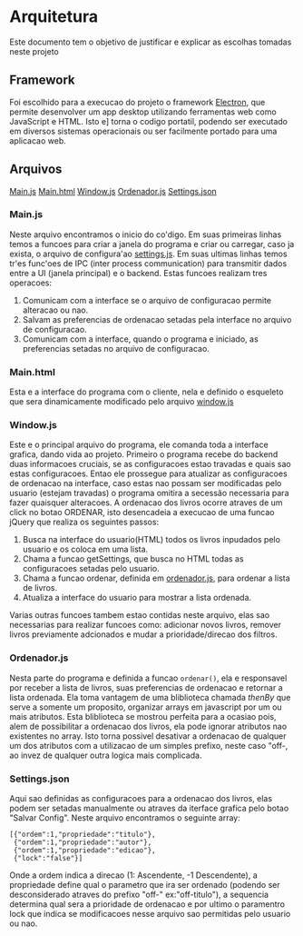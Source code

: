 # Arquitetura 
Este documento tem o objetivo de justificar e explicar as escolhas tomadas neste projeto

## Framework
Foi escolhido para a execucao do projeto o framework [Electron](https://electronjs.org/), que permite desenvolver um app desktop utilizando ferramentas web como JavaScript e HTML. Isto e] torna o codigo portatil, podendo ser executado em diversos sistemas operacionais ou ser facilmente portado para uma aplicacao web.

## Arquivos

[Main.js](#Mainjs)
[Main.html](#Mainhtml)
[Window.js](#Windowjs)
[Ordenador.js](#Ordenadorjs)
[Settings.json](#Settingsjson)


### Main.js
Neste arquivo encontramos o inicio do co'digo. Em suas primeiras linhas temos a funcoes para criar a janela do programa e criar ou carregar, caso ja exista, o arquivo de configura'ao [settings.js](#Settingsjs). 
Em suas ultimas linhas temos tr'es func'oes de IPC (inter process communication) para transmitir dados entre a UI (janela principal) e o backend. Estas funcoes realizam tres operacoes: 

1.  Comunicam com a interface se o arquivo de configuracao permite alteracao ou nao.
2.  Salvam as preferencias de ordenacao setadas pela interface no arquivo de configuracao.
3.  Comunicam com a interface, quando o programa e iniciado, as preferencias setadas no arquivo de configuracao.

### Main.html
Esta e a interface do programa com o cliente, nela e definido o esqueleto que sera dinamicamente modificado pelo arquivo [window.js](#Windowjs)

### Window.js
Este e o principal arquivo do programa, ele comanda toda a interface grafica, dando vida ao projeto.
Primeiro o programa recebe do backend duas informacoes cruciais, se as configuracoes estao travadas e quais sao estas configuracoes. Entao ele prossegue para atualizar as configuracoes de ordenacao na interface, caso estas nao possam ser modificadas pelo usuario (estejam travadas) o programa omitira a secessão necessaria para fazer quaisquer alteracoes.
A ordenacao dos livros ocorre atraves de um click no botao ORDENAR, isto desencadeia a execucao de uma funcao jQuery que realiza os seguintes passos:

1.  Busca na interface do usuario(HTML) todos os livros inpudados pelo usuario e os coloca em uma lista.
2.  Chama a funcao getSettings, que busca no HTML todas as configuracoes setadas pelo usuario.
3.  Chama a funcao ordenar, definida em [ordenador.js](#Ordenadorjs), para ordenar a lista de livros.
4.  Atualiza a interface do usuario para mostrar a lista ordenada.

Varias outras funcoes tambem estao contidas neste arquivo, elas sao necessarias para realizar funcoes como: adicionar novos livros, remover livros previamente adcionados e mudar a prioridade/direcao dos filtros.

### Ordenador.js
Nesta parte do programa e definida a funcao `ordenar()`, ela e responsavel por receber a lista de livros, suas preferencias de ordenacao e retornar a lista ordenada. Ela toma vantagem de uma bliblioteca chamada *thenBy* que serve a somente um proposito, organizar arrays em javascript por um ou mais atributos. Esta bliblioteca se mostrou perfeita para a ocasiao pois, alem de possibilitar a ordenacao dos livros, ela pode ignorar atributos nao existentes no array. Isto torna possivel desativar a ordenacao de qualquer um dos atributos com a utilizacao de um simples prefixo, neste caso "off-, ao invez de qualquer outra logica mais complicada.

### Settings.json
Aqui sao definidas as configuracoes para a ordenacao dos livros, elas podem ser setadas manualmente ou atraves da iterface grafica pelo botao "Salvar Config".
Neste arquivo encontramos o seguinte array:
```
[{"ordem":1,"propriedade":"titulo"},
 {"ordem":1,"propriedade":"autor"},
 {"ordem":1,"propriedade":"edicao"},
 {"lock":"false"}]
```
Onde a ordem indica a direcao (1: Ascendente, -1 Descendente), a propriedade define qual o parametro que ira ser ordenado (podendo ser desconsiderado atraves do prefixo "off-" ex:"off-titulo"), a sequencia determina qual sera a prioridade de ordenacao e por ultimo o paramentro lock que indica se modificacoes nesse arquivo sao permitidas pelo usuario ou nao.
